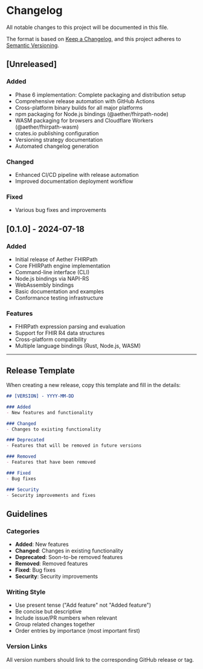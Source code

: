 # Changelog

All notable changes to this project will be documented in this file.

The format is based on [Keep a Changelog](https://keepachangelog.com/en/1.0.0/),
and this project adheres to [Semantic Versioning](https://semver.org/spec/v2.0.0.html).

## [Unreleased]

### Added
- Phase 6 implementation: Complete packaging and distribution setup
- Comprehensive release automation with GitHub Actions
- Cross-platform binary builds for all major platforms
- npm packaging for Node.js bindings (@aether/fhirpath-node)
- WASM packaging for browsers and Cloudflare Workers (@aether/fhirpath-wasm)
- crates.io publishing configuration
- Versioning strategy documentation
- Automated changelog generation

### Changed
- Enhanced CI/CD pipeline with release automation
- Improved documentation deployment workflow

### Fixed
- Various bug fixes and improvements

## [0.1.0] - 2024-07-18

### Added
- Initial release of Aether FHIRPath
- Core FHIRPath engine implementation
- Command-line interface (CLI)
- Node.js bindings via NAPI-RS
- WebAssembly bindings
- Basic documentation and examples
- Conformance testing infrastructure

### Features
- FHIRPath expression parsing and evaluation
- Support for FHIR R4 data structures
- Cross-platform compatibility
- Multiple language bindings (Rust, Node.js, WASM)

---

## Release Template

When creating a new release, copy this template and fill in the details:

```markdown
## [VERSION] - YYYY-MM-DD

### Added
- New features and functionality

### Changed
- Changes to existing functionality

### Deprecated
- Features that will be removed in future versions

### Removed
- Features that have been removed

### Fixed
- Bug fixes

### Security
- Security improvements and fixes
```

## Guidelines

### Categories
- **Added**: New features
- **Changed**: Changes in existing functionality
- **Deprecated**: Soon-to-be removed features
- **Removed**: Removed features
- **Fixed**: Bug fixes
- **Security**: Security improvements

### Writing Style
- Use present tense ("Add feature" not "Added feature")
- Be concise but descriptive
- Include issue/PR numbers when relevant
- Group related changes together
- Order entries by importance (most important first)

### Version Links
All version numbers should link to the corresponding GitHub release or tag.
